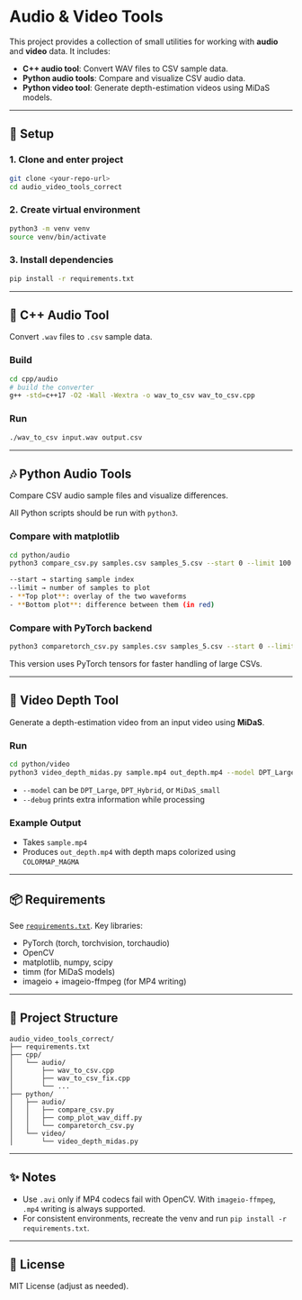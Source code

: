 # Audio & Video Tools

This project provides a collection of small utilities for working with **audio** and **video** data.
It includes:

- **C++ audio tool**: Convert WAV files to CSV sample data.
- **Python audio tools**: Compare and visualize CSV audio data.
- **Python video tool**: Generate depth-estimation videos using MiDaS models.

---

## 🚀 Setup

### 1. Clone and enter project
```bash
git clone <your-repo-url>
cd audio_video_tools_correct
```

### 2. Create virtual environment
```bash
python3 -m venv venv
source venv/bin/activate
```

### 3. Install dependencies
```bash
pip install -r requirements.txt
```

---

## 🎵 C++ Audio Tool

Convert `.wav` files to `.csv` sample data.

### Build
```bash
cd cpp/audio
# build the converter
g++ -std=c++17 -O2 -Wall -Wextra -o wav_to_csv wav_to_csv.cpp

```

### Run
```bash
./wav_to_csv input.wav output.csv
```

---

## 🎶 Python Audio Tools

Compare CSV audio sample files and visualize differences.

All Python scripts should be run with `python3`.

### Compare with matplotlib
```bash
cd python/audio
python3 compare_csv.py samples.csv samples_5.csv --start 0 --limit 100

--start → starting sample index
--limit → number of samples to plot
- **Top plot**: overlay of the two waveforms
- **Bottom plot**: difference between them (in red)
```
### Compare with PyTorch backend
```bash
python3 comparetorch_csv.py samples.csv samples_5.csv --start 0 --limit 100
```
This version uses PyTorch tensors for faster handling of large CSVs.

---

## 🎥 Video Depth Tool

Generate a depth-estimation video from an input video using **MiDaS**.

### Run
```bash
cd python/video
python3 video_depth_midas.py sample.mp4 out_depth.mp4 --model DPT_Large --debug
```

- `--model` can be `DPT_Large`, `DPT_Hybrid`, or `MiDaS_small`
- `--debug` prints extra information while processing

### Example Output
- Takes `sample.mp4`
- Produces `out_depth.mp4` with depth maps colorized using `COLORMAP_MAGMA`

---

## 📦 Requirements
See [`requirements.txt`](requirements.txt). Key libraries:
- PyTorch (torch, torchvision, torchaudio)
- OpenCV
- matplotlib, numpy, scipy
- timm (for MiDaS models)
- imageio + imageio-ffmpeg (for MP4 writing)

---

## 📂 Project Structure
```
audio_video_tools_correct/
├── requirements.txt
├── cpp/
│   └── audio/
│       ├── wav_to_csv.cpp
│       ├── wav_to_csv_fix.cpp
│       └── ...
├── python/
│   ├── audio/
│   │   ├── compare_csv.py
│   │   ├── comp_plot_wav_diff.py
│   │   └── comparetorch_csv.py
│   └── video/
│       └── video_depth_midas.py
```

---

## ✨ Notes
- Use `.avi` only if MP4 codecs fail with OpenCV. With `imageio-ffmpeg`, `.mp4` writing is always supported.
- For consistent environments, recreate the venv and run `pip install -r requirements.txt`.

---

## 📜 License
MIT License (adjust as needed).
